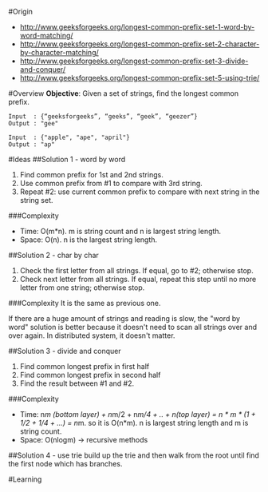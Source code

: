 #Origin
* http://www.geeksforgeeks.org/longest-common-prefix-set-1-word-by-word-matching/
* http://www.geeksforgeeks.org/longest-common-prefix-set-2-character-by-character-matching/
* http://www.geeksforgeeks.org/longest-common-prefix-set-3-divide-and-conquer/
* http://www.geeksforgeeks.org/longest-common-prefix-set-5-using-trie/

#Overview
**Objective**: 
Given a set of strings, find the longest common prefix.

```
Input  : {“geeksforgeeks”, “geeks”, “geek”, “geezer”}
Output : "gee"

Input  : {"apple", "ape", "april"}
Output : "ap"
```

#Ideas
##Solution 1 - word by word
1. Find common prefix for 1st and 2nd strings.
2. Use common prefix from #1 to compare with 3rd string.
3. Repeat #2: use current common prefix to compare with next string in the string set.

###Complexity
* Time: O(m*n). m is string count and n is largest string length.
* Space: O(n). n is the largest string length.

##Solution 2 - char by char
1. Check the first letter from all strings. If equal, go to #2; otherwise stop.
2. Check next letter from all strings. If equal, repeat this step until no more letter from one string; otherwise stop.

###Complexity
It is the same as previous one.

If there are a huge amount of strings and reading is slow, the "word by word" solution is better because it doesn't need to scan all strings over and over again. In distributed system, it doesn't matter.

##Solution 3 - divide and conquer
1. Find common longest prefix in first half
2. Find common longest prefix in second half
3. Find the result between #1 and #2.

###Complexity
* Time: n*m (bottom layer) + n*m/2 + n*m/4 + .. + n(top layer) = n * m * (1 + 1/2 + 1/4 + ...) = n*m. so it is O(n*m). n is largest string length and m is string count.
* Space: O(nlogm) -> recursive methods

##Solution 4 - use trie
build up the trie and then walk from the root until find the first node which has branches.

#Learning
